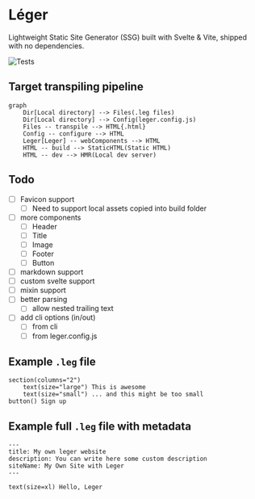 # Léger

Lightweight Static Site Generator (SSG) built with Svelte &amp; Vite, shipped with no dependencies.

![Tests](https://img.shields.io/github/actions/workflow/status/ThibaudMZN/Leger/test.yml?label=Tests&logo=github)

## Target transpiling pipeline

```mermaid
graph
    Dir[Local directory] --> Files(.leg files)
    Dir[Local directory] --> Config(leger.config.js)
    Files -- transpile --> HTML{.html}
    Config -- configure --> HTML
    Leger[Leger] -- webComponents --> HTML
    HTML -- build --> StaticHTML(Static HTML)
    HTML -- dev --> HMR(Local dev server)
```

## Todo

- [ ] Favicon support
  - [ ] Need to support local assets copied into build folder
- [ ] more components
  - [ ] Header
  - [ ] Title
  - [ ] Image
  - [ ] Footer
  - [ ] Button
- [ ] markdown support
- [ ] custom svelte support
- [ ] mixin support
- [ ] better parsing
  - [ ] allow nested trailing text
- [ ] add cli options (in/out)
  - [ ] from cli
  - [ ] from leger.config.js

## Example `.leg` file

```jade
section(columns="2")
    text(size="large") This is awesome
    text(size="small") ... and this might be too small
button() Sign up
```

## Example full `.leg` file with metadata

```jade
---
title: My own leger website
description: You can write here some custom description
siteName: My Own Site with Leger
---

text(size=xl) Hello, Leger
```
